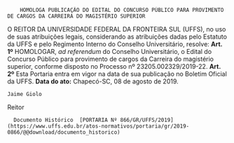        HOMOLOGA PUBLICAÇÃO DO EDITAL DO CONCURSO PÚBLICO PARA PROVIMENTO DE CARGOS DA CARREIRA DO MAGISTÉRIO SUPERIOR  

 O REITOR DA UNIVERSIDADE FEDERAL DA FRONTEIRA SUL (UFFS), no uso de suas atribuições legais, considerando as atribuições dadas pelo Estatuto da UFFS e pelo Regimento Interno do Conselho Universitário, resolve:   **Art. 1º**  HOMOLOGAR, *ad referendum*  do Conselho Universitário, o Edital do Concurso Público para provimento de cargos da Carreira do magistério superior, conforme disposto no Processo nº 23205.002329/2019-22.   **Art. 2º**  Esta Portaria entra em vigor na data de sua publicação no Boletim Oficial da UFFS.        **Data do ato:** Chapecó-SC, 08 de agosto de 2019.   
 

    Jaime Giolo   
 Reitor 

      Documento Histórico  [PORTARIA Nº 866/GR/UFFS/2019](https://www.uffs.edu.br/atos-normativos/portaria/gr/2019-0866/@@download/documento_historico)     
      